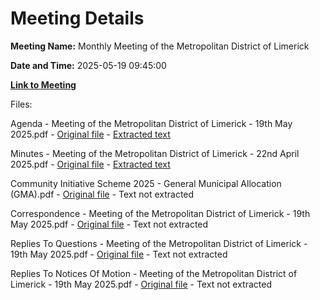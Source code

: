 # Meeting Details

**Meeting Name:** Monthly Meeting of the Metropolitan District of Limerick

**Date and Time:** 2025-05-19 09:45:00

**[Link to Meeting](https://www.limerick.ie/council/whats-on/monthly-meeting-of-the-metropolitan-district-of-limerick-21)**

Files: 

Agenda - Meeting of the Metropolitan District of Limerick - 19th May 2025.pdf - [Original file](https://www.limerick.ie/sites/default/files/media/documents/2025-05/agenda-meeting-of-the-metropolitan-district-of-limerick-19th-may-2025.pdf) - [Extracted text](./Agenda%20-%20Meeting%20of%20the%20Metropolitan%20District%20of%20Limerick%20-%2019th%20May%202025.md)

Minutes - Meeting of the Metropolitan District of Limerick - 22nd April 2025.pdf - [Original file](https://www.limerick.ie/sites/default/files/media/documents/2025-05/minutes-meeting-of-the-metropolitan-district-of-limerick-22nd-april-2025.pdf) - [Extracted text](./Minutes%20-%20Meeting%20of%20the%20Metropolitan%20District%20of%20Limerick%20-%2022nd%20April%202025.md)

Community Initiative Scheme 2025 - General Municipal Allocation (GMA).pdf - [Original file](https://www.limerick.ie/sites/default/files/media/documents/2025-06/community-initiative-scheme-2025-general-municipal-allocation-gma.pdf) - Text not extracted

Correspondence - Meeting of the Metropolitan District of Limerick - 19th May 2025.pdf - [Original file](https://www.limerick.ie/sites/default/files/media/documents/2025-05/correspondence-meeting-of-the-metropolitan-district-of-limerick-19th-may-2025.pdf) - Text not extracted

Replies To Questions - Meeting of the Metropolitan District of Limerick - 19th May 2025.pdf - [Original file](https://www.limerick.ie/sites/default/files/media/documents/2025-05/replies-to-questions-meeting-of-the-metropolitan-district-of-limerick-19th-may-2025.pdf) - Text not extracted

Replies To Notices Of Motion - Meeting of the Metropolitan District of Limerick - 19th May 2025.pdf - [Original file](https://www.limerick.ie/sites/default/files/media/documents/2025-05/replies-to-notices-of-motion-meeting-of-the-metropolitan-district-of-limerick-19th-may-2025.pdf) - Text not extracted

